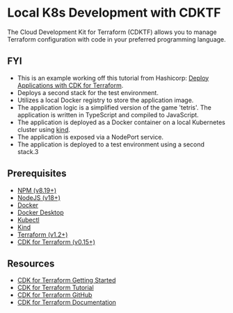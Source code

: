 # Local K8s Development with CDKTF
The Cloud Development Kit for Terraform (CDKTF) allows you to manage Terraform configuration with code in your preferred programming language.

## FYI
- This is an example working off this tutorial from Hashicorp: [Deploy Applications with CDK for Terraform](https://developer.hashicorp.com/terraform/tutorials/cdktf/cdktf-applications).
- Deploys a second stack for the test environment.
- Utilizes a local Docker registry to store the application image.
- The application logic is a simplified version of the game 'tetris'. The application is written in TypeScript and compiled to JavaScript.
- The application is deployed as a Docker container on a local Kubernetes cluster using [kind](https://kind.sigs.k8s.io/).
- The application is exposed via a NodePort service.
- The application is deployed to a test environment using a second stack.3

## Prerequisites
- [NPM (v8.19+)](https://www.npmjs.com/get-npm)
- [NodeJS (v18+)](https://nodejs.org/en/download/)
- [Docker](https://docs.docker.com/get-docker/)
- [Docker Desktop](https://www.docker.com/products/docker-desktop)
- [Kubectl](https://kubernetes.io/docs/tasks/tools/install-kubectl/)
- [Kind](https://kind.sigs.k8s.io/docs/user/quick-start/)
- [Terraform (v1.2+)](https://www.terraform.io/downloads.html)
- [CDK for Terraform (v0.15+)](https://github.com/cdktf)

## Resources
- [CDK for Terraform Getting Started](https://learn.hashicorp.com/tutorials/terraform/cdktf-install?in=terraform/cdktf)
- [CDK for Terraform Tutorial](https://developer.hashicorp.com/terraform/tutorials/cdktf/cdktf-applications)
- [CDK for Terraform GitHub](https://github.com/hashicorp/terraform-cdk)
- [CDK for Terraform Documentation](https://www.terraform.io/docs/cdktf/index.html)
